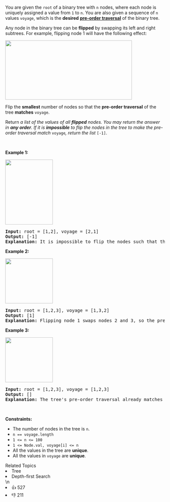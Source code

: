 <p>You are given the <code>root</code> of a binary tree with <code>n</code> nodes, where each node is uniquely assigned a value from <code>1</code> to <code>n</code>. You are also given a sequence of <code>n</code> values <code>voyage</code>, which is the <strong>desired</strong> <a href="https://en.wikipedia.org/wiki/Tree_traversal#Pre-order" target="_blank"><strong>pre-order traversal</strong></a> of the binary tree.</p>

<p>Any node in the binary tree can be <strong>flipped</strong> by swapping its left and right subtrees. For example, flipping node 1 will have the following effect:</p>
<img alt="" src="https://assets.leetcode.com/uploads/2021/02/15/fliptree.jpg" style="width: 400px; height: 187px;" />
<p>Flip the <strong>smallest</strong> number of nodes so that the <strong>pre-order traversal</strong> of the tree <strong>matches</strong> <code>voyage</code>.</p>

<p>Return <em>a list of the values of all <strong>flipped</strong> nodes. You may return the answer in <strong>any order</strong>. If it is <strong>impossible</strong> to flip the nodes in the tree to make the pre-order traversal match </em><code>voyage</code><em>, return the list </em><code>[-1]</code>.</p>

<p>&nbsp;</p>
<p><strong>Example 1:</strong></p>
<img alt="" src="https://assets.leetcode.com/uploads/2019/01/02/1219-01.png" style="width: 150px; height: 205px;" />
<pre>
<strong>Input:</strong> root = [1,2], voyage = [2,1]
<strong>Output:</strong> [-1]
<strong>Explanation:</strong> It is impossible to flip the nodes such that the pre-order traversal matches voyage.
</pre>

<p><strong>Example 2:</strong></p>
<img alt="" src="https://assets.leetcode.com/uploads/2019/01/02/1219-02.png" style="width: 150px; height: 142px;" />
<pre>
<strong>Input:</strong> root = [1,2,3], voyage = [1,3,2]
<strong>Output:</strong> [1]
<strong>Explanation:</strong> Flipping node 1 swaps nodes 2 and 3, so the pre-order traversal matches voyage.</pre>

<p><strong>Example 3:</strong></p>
<img alt="" src="https://assets.leetcode.com/uploads/2019/01/02/1219-02.png" style="width: 150px; height: 142px;" />
<pre>
<strong>Input:</strong> root = [1,2,3], voyage = [1,2,3]
<strong>Output:</strong> []
<strong>Explanation:</strong> The tree&#39;s pre-order traversal already matches voyage, so no nodes need to be flipped.
</pre>

<p>&nbsp;</p>
<p><strong>Constraints:</strong></p>

<ul>
	<li>The number of nodes in the tree is <code>n</code>.</li>
	<li><code>n == voyage.length</code></li>
	<li><code>1 &lt;= n &lt;= 100</code></li>
	<li><code>1 &lt;= Node.val, voyage[i] &lt;= n</code></li>
	<li>All the values in the tree are <strong>unique</strong>.</li>
	<li>All the values in <code>voyage</code> are <strong>unique</strong>.</li>
</ul>
<div><div>Related Topics</div><div><li>Tree</li><li>Depth-first Search</li></div></div>\n<div><li>👍 527</li><li>👎 211</li></div>
